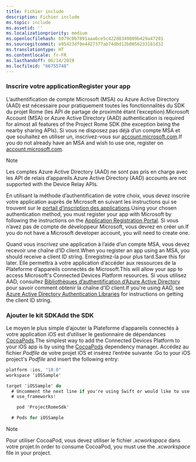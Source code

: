 ```yaml
---
title: Fichier include
description: Fichier include
ms.topic: include
ms.assetid: ''
ms.localizationpriority: medium
ms.openlocfilehash: b979c0b7891aaa6ce5c422d8349809b429a47201
ms.sourcegitcommit: e95423df0e4427377ab74dbd12b0056233181d32
ms.translationtype: HT
ms.contentlocale: fr-FR
ms.lasthandoff: 06/14/2019
ms.locfileid: "66755748"
---
```

### <a name="register-your-app"></a><span data-ttu-id="0eb75-103">Inscrire votre application</span><span class="sxs-lookup"><span data-stu-id="0eb75-103">Register your app</span></span>

<span data-ttu-id="0eb75-104">L’authentification de compte Microsoft (MSA) ou Azure Active Directory (AAD) est nécessaire pour pratiquement toutes les fonctionnalités du SDK du projet Rome (les API de partage de proximité étant l’exception).</span><span class="sxs-lookup"><span data-stu-id="0eb75-104">Microsoft Account (MSA) or Azure Active Directory (AAD) authentication is required for almost all features of the Project Rome SDK (the exception being the nearby sharing APIs).</span></span> <span data-ttu-id="0eb75-105">Si vous ne disposez pas déjà d’un compte MSA et que souhaitez en utiliser un, inscrivez-vous sur [account.microsoft.com](https://account.microsoft.com/account).</span><span class="sxs-lookup"><span data-stu-id="0eb75-105">If you do not already have an MSA and wish to use one, register on [account.microsoft.com](https://account.microsoft.com/account).</span></span>

> [!NOTE]
> <span data-ttu-id="0eb75-106">Les comptes Azure Active Directory (AAD) ne sont pas pris en charge avec les API de relais d’appareils.</span><span class="sxs-lookup"><span data-stu-id="0eb75-106">Azure Active Directory (AAD) accounts are not supported with the Device Relay APIs.</span></span>

<span data-ttu-id="0eb75-107">En utilisant la méthode d’authentification de votre choix, vous devez inscrire votre application auprès de Microsoft en suivant les instructions qui se trouvent sur le [portail d’inscription des applications](https://apps.dev.microsoft.com/).</span><span class="sxs-lookup"><span data-stu-id="0eb75-107">Using your chosen authentication method, you must register your app with Microsoft by following the instructions on the [Application Registration Portal](https://apps.dev.microsoft.com/).</span></span> <span data-ttu-id="0eb75-108">Si vous n’avez pas de compte de développeur Microsoft, vous devrez en créer un.</span><span class="sxs-lookup"><span data-stu-id="0eb75-108">If you do not have a Microsoft developer account, you will need to create one.</span></span>

<span data-ttu-id="0eb75-109">Quand vous inscrivez une application à l’aide d’un compte MSA, vous devez recevoir une chaîne d’ID client.</span><span class="sxs-lookup"><span data-stu-id="0eb75-109">When you register an app using an MSA, you should receive a client ID string.</span></span> <span data-ttu-id="0eb75-110">Enregistrez-la pour plus tard.</span><span class="sxs-lookup"><span data-stu-id="0eb75-110">Save this for later.</span></span> <span data-ttu-id="0eb75-111">Elle permettra à votre application d’accéder aux ressources de la Plateforme d’appareils connectés de Microsoft.</span><span class="sxs-lookup"><span data-stu-id="0eb75-111">This will allow your app to access Microsoft's Connected Devices Platform resources.</span></span> <span data-ttu-id="0eb75-112">Si vous utilisez AAD, consultez [Bibliothèques d’authentification d’Azure Active Directory](https://docs.microsoft.com/azure/active-directory/develop/active-directory-authentication-libraries) pour savoir comment obtenir la chaîne d’ID client.</span><span class="sxs-lookup"><span data-stu-id="0eb75-112">If you're using AAD, see [Azure Active Directory Authentication Libraries](https://docs.microsoft.com/azure/active-directory/develop/active-directory-authentication-libraries) for instructions on getting the client ID string.</span></span>

### <a name="add-the-sdk"></a><span data-ttu-id="0eb75-113">Ajouter le kit SDK</span><span class="sxs-lookup"><span data-stu-id="0eb75-113">Add the SDK</span></span>

<span data-ttu-id="0eb75-114">Le moyen le plus simple d’ajouter la Plateforme d’appareils connectés à votre application iOS est d’utiliser le gestionnaire de dépendances [CocoaPods](https://cocoapods.org/).</span><span class="sxs-lookup"><span data-stu-id="0eb75-114">The simplest way to add the Connected Devices Platform to your iOS app is by using the [CocoaPods](https://cocoapods.org/) dependency manager.</span></span> <span data-ttu-id="0eb75-115">Accédez au fichier *Podfile* de votre projet iOS et insérez l’entrée suivante :</span><span class="sxs-lookup"><span data-stu-id="0eb75-115">Go to your iOS project's *Podfile* and insert the following entry:</span></span>

```ObjectiveC
platform :ios, "10.0"
workspace 'iOSSample'

target 'iOSSample' do
  # Uncomment the next line if you're using Swift or would like to use dynamic frameworks
  # use_frameworks!

    pod 'ProjectRomeSdk'

  # Pods for iOSSample
```

> [!NOTE]
> <span data-ttu-id="0eb75-116">Pour utiliser CocoaPod, vous devez utiliser le fichier _.xcworkspace_ dans votre projet.</span><span class="sxs-lookup"><span data-stu-id="0eb75-116">In order to consume CocoaPod, you must use the _.xcworkspace_ file in your project.</span></span>
